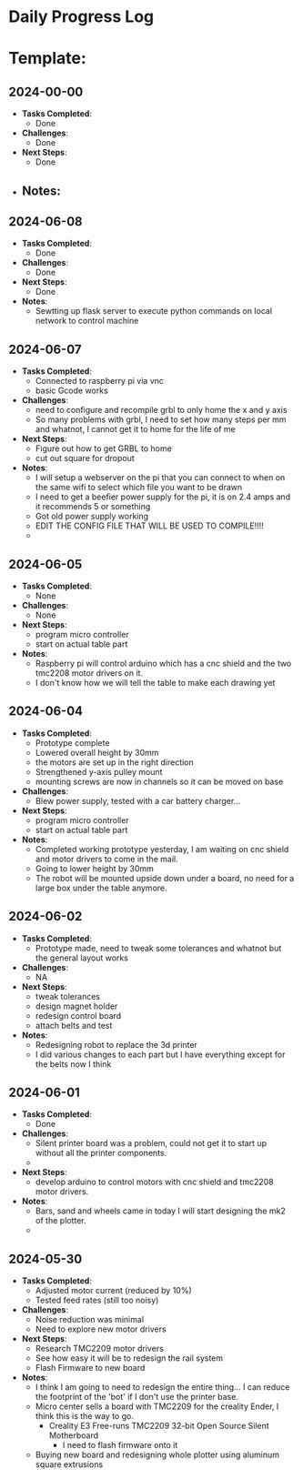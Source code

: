 # Daily Progress Log
# Template:
## 2024-00-00
- **Tasks Completed**:
  - Done
- **Challenges**:
  - Done
- **Next Steps**:
  - Done
- **Notes**:
  - 
## 2024-06-08
- **Tasks Completed**:
  - Done
- **Challenges**:
  - Done
- **Next Steps**:
  - Done
- **Notes**:
  - Sewtting up flask server to execute python commands on local network to control machine

## 2024-06-07
- **Tasks Completed**:
  - Connected to raspberry pi via vnc 
  - basic Gcode works
- **Challenges**:
  - need to configure and recompile grbl to only home the x and y axis
  - So many problems with grbl, I need to set how many steps per mm and whatnot, I cannot get it to home for the life of me
- **Next Steps**:
  - Figure out how to get GRBL to home
  - cut out square for dropout
- **Notes**:
  - I will setup a webserver on the pi that you can connect to when on the same wifi to select which file you want to be drawn
  - I need to get a beefier power supply for the pi, it is on 2.4 amps and it recommends 5 or something
  - Got old power supply working 
  - EDIT THE CONFIG FILE THAT WILL BE USED TO COMPILE!!!!
  - 

## 2024-06-05
- **Tasks Completed**:
  - None
- **Challenges**:
  - None
- **Next Steps**:
  - program micro controller 
  - start on actual table part
- **Notes**:
  - Raspberry pi will control arduino which has a cnc shield and the two tmc2208 motor drivers on it.
  - I don't know how we will tell the table to make each drawing yet 
  
## 2024-06-04
- **Tasks Completed**:
  - Prototype complete
  - Lowered overall height by 30mm
  - the motors are set up in the right direction
  - Strengthened y-axis pulley mount
  - mounting screws are now in channels so it can be moved on base
- **Challenges**:
  - Blew power supply, tested with a car battery charger...
- **Next Steps**:
  - program micro controller 
  - start on actual table part
- **Notes**:
  - Completed working prototype yesterday, I am waiting on cnc shield and motor drivers to come in the mail.
  - Going to lower height by 30mm 
  - The robot will be mounted upside down under a board, no need for a large box under the table anymore.
## 2024-06-02
- **Tasks Completed**:
  - Prototype made, need to tweak some tolerances and whatnot but the general layout works
- **Challenges**:
  - NA
- **Next Steps**:
  - tweak tolerances
  - design magnet holder
  - redesign control board
  - attach belts and test
- **Notes**:
  - Redesigning robot to replace the 3d printer
  - I did various changes to each part but I have everything except for the belts now I think

## 2024-06-01
- **Tasks Completed**:
  - Done
- **Challenges**:
  - Silent printer board was a problem, could not get it to start up without all the printer components.
  - 
- **Next Steps**:
  - develop arduino to control motors with cnc shield and tmc2208 motor drivers. 
- **Notes**:
  - Bars, sand and wheels came in today I will start designing the mk2 of the plotter.
  - 
## 2024-05-30
- **Tasks Completed**:
  - Adjusted motor current (reduced by 10%)
  - Tested feed rates (still too noisy)
- **Challenges**:
  - Noise reduction was minimal
  - Need to explore new motor drivers
- **Next Steps**:
  - Research TMC2209 motor drivers
  - See how easy it will be to redesign the rail system
  - Flash Firmware to new board
- **Notes**:
  - I think I am going to need to redesign the entire thing... I can reduce the footprint of the 'bot' if I don't use the 
  printer base. 
  - Micro center sells a board with TMC2209 for the creality Ender, I think this is the way to go. 
    - Creality E3 Free-runs TMC2209 32-bit Open Source Silent Motherboard
      - I need to flash firmware onto it
  - Buying new board and redesigning whole plotter using aluminum square extrusions

